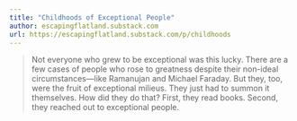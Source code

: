 ```yaml
---
title: "Childhoods of Exceptional People"
author: escapingflatland.substack.com
url: https://escapingflatland.substack.com/p/childhoods
---
```


> Not everyone who grew to be exceptional was this lucky. There are a few cases of people who rose to greatness despite their non-ideal circumstances—like Ramanujan and Michael Faraday. But they, too, were the fruit of exceptional milieus. They just had to summon it themselves. How did they do that?
>  First, they read books. Second, they reached out to exceptional people.



